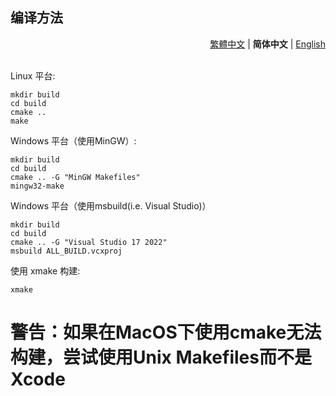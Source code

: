 ## 编译方法 

<div align="right">
  <a href="../zh_TW/Compile.md">繁體中文</a> | <strong>简体中文</strong> | <a href="../en_US/Compile.md">English</a>
</div>
<br>

Linux 平台:
```shell
mkdir build
cd build
cmake ..
make
```

Windows 平台（使用MinGW）:
```shell
mkdir build
cd build
cmake .. -G "MinGW Makefiles"
mingw32-make
```
Windows 平台（使用msbuild(i.e. Visual Studio)）
```shell
mkdir build
cd build
cmake .. -G "Visual Studio 17 2022"
msbuild ALL_BUILD.vcxproj
```

使用 xmake 构建:
```shell
xmake
```

# 警告：如果在MacOS下使用cmake无法构建，尝试使用Unix Makefiles而不是Xcode
